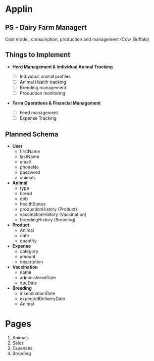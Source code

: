 # Applin

## PS -  Dairy Farm Managert
Cost model, consumption, production and management (Cow, Buffalo)

## Things to Implement
- **Herd Management & Individual Animal Tracking**

  - [ ] Individual animal profiles
  - [ ] Animal Health tracking
  - [ ] Breeding management
  - [ ] Production monitoring

- **Farm Operations & Financial Management**

  - [ ] Feed management
  - [ ] Expense Tracking

## Planned Schema

- **User**
  - firstName
  - lastName
  - email
  - phoneNo
  - password
  - animals
- **Animal**
  - type
  - breed
  - dob
  - healthStatus
  - productionHistory (Product)
  - vaccinationHistory (Vaccination)
  - breedingHistory (Breeding)
- **Product**
  - Animal
  - date
  - quantity
- **Expense**
  - category
  - amount
  - description
- **Vaccination**
  - name
  - administeredDate
  - dueDate
- **Breeding**
  - inseminationDate
  - expectedDeliveryDate
  - Animal

# Pages

1. Animals
1. Sales
1. Expenses
1. Breeding